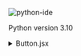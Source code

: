 ![python-ide](https://github.com/EASYTOOLSCIENCE/python-ide/assets/137708737/74206d83-89e2-4e2d-81f6-8eb2765fa4e4)

Python version 3.10



<details>

<summary>Button.jsx</summary>

```
<button type="submit" 
  className={`
          px-4 py-2 rounded-full 
          flex items-center gap-2 
          text-white
          shadow-[-5px_-5px_10px_rgba(255,_255,_255,_0.8),_5px_5px_10px_rgba(0,_0,_0,_0.25)]
          transition-all
          hover:shadow-[-1px_-1px_5px_rgba(255,_255,_255,_0.6),_1px_1px_5px_rgba(0,_0,_0,_0.3),inset_-2px_-2px_5px_rgba(255,_255,_255,_1),inset_2px_2px_4px_rgba(0,_0,_0,_0.3)]
          hover:text-white 
      `}
>
  Submit
</button>```
 
</details>

